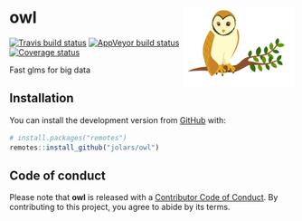 
<!-- README.md is generated from README.Rmd. Please edit that file -->

# owl <img src='man/figures/logo.svg' align="right" height="139" />

<!-- badges: start -->

[![Travis build
status](https://travis-ci.org/jolars/owl.svg?branch=master)](https://travis-ci.org/jolars/owl)
[![AppVeyor build
status](https://ci.appveyor.com/api/projects/status/github/jolars/owl?branch=master&svg=true)](https://ci.appveyor.com/project/jolars/owl)
[![Coverage
status](https://codecov.io/gh/jolars/owl/branch/master/graph/badge.svg)](https://codecov.io/github/jolars/owl?branch=master)
<!-- badges: end -->

Fast glms for big data

## Installation

You can install the development version from
[GitHub](https://github.com/) with:

``` r
# install.packages("remotes")
remotes::install_github("jolars/owl")
```

## Code of conduct

Please note that **owl** is released with a [Contributor Code of
Conduct](CODE_OF_CONDUCT.md). By contributing to this project, you agree
to abide by its terms.
